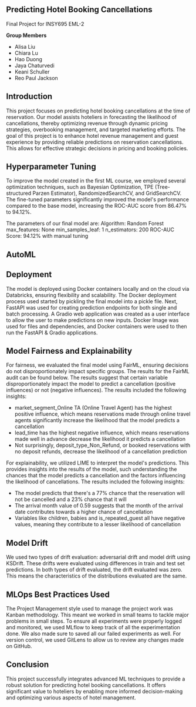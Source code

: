 ## Predicting Hotel Booking Cancellations

Final Project for INSY695 EML-2


**Group Members**
* Alisa Liu
* Chiara Lu
* Hao Duong
* Jaya Chaturvedi
* Keani Schuller
* Reo Paul Jackson


## Introduction


This project focuses on predicting hotel booking cancellations at the time of reservation. Our model assists hoteliers in forecasting the likelihood of cancellations, thereby optimizing revenue through dynamic pricing strategies, overbooking management, and targeted marketing efforts. The goal of this project is to enhance hotel revenue management and guest experience by providing reliable predictions on reservation cancellations. This allows for effective strategic decisions in pricing and booking policies.


## Hyperparameter Tuning
To improve the model created in the first ML course, we employed several optimization techniques, such as Bayesian Optimization, TPE (Tree-structured Parzen Estimator), RandomizedSearchCV, and GridSearchCV. The fine-tuned parameters significantly improved the model's performance compared to the base model, increasing the ROC-AUC score from 86.47% to 94.12%.

The parameters of our final model are:
Algorithm: Random Forest
max_features: None
min_samples_leaf: 1
n_estimators: 200
ROC-AUC Score: 94.12% with manual tuning


## AutoML


## Deployment 
The model is deployed using Docker containers locally and on the cloud via Databricks, ensuring flexibility and scalability. The Docker deployment process used started by pickling the final model into a pickle file. Next, FastAPI was used for creating prediction endpoints for both single and batch processing. A Gradio web application was created as a user interface to allow the user to make predictions on new inputs. Docker Image was used for files and dependencies, and Docker containers were used to then run the FastAPI & Gradio applications. 


## Model Fairness and Explainability
For fairness, we evaluated the final model using FairML, ensuring decisions do not disproportionately impact specific groups. The results for the FairML audit can be found below. The results suggest that certain variable disproportionately impact the model to predict a cancellation (positive influences) or not (negative influences). The results included the following insights:
* market_segment_Online TA (Online Travel Agent) has the highest positive influence, which means reservations made through online travel agents significantly increase the likelihood that the model predicts a cancellation 
* lead_time has the highest negative influence, which means reservations made well in advance decrease the likelihood it predicts a cancellation
* Not surprisingly, deposit_type_Non_Refund, or booked reservations with no deposit refunds, decrease the likelihood of a cancellation prediction


For explainability, we utilized LIME to interpret the model's predictions. This provides insights into the results of the model, such understanding the chances that the model predicts a cancellation and the factors influencing the likelihood of cancellations. The results included the following insights:
* The model predicts that there's a 77% chance that the reservation will not be cancelled and a 23% chance that it will
* The arrival month value of 0.59 suggests that the month of the arrival date contributes towards a higher chance of cancellation
* Variables like children, babies and is_repeated_guest all have negative values, meaning they contribute to a lesser likelihood of cancellation


## Model Drift
We used two types of drift evaluation: adversarial drift and model drift using KSDrift. These drifts were evaluated using differences in train and test set predictions. In both types of drift evaluated, the drift evaluated was zero. This means the characteristics of the distributions evaluated are the same. 


## MLOps Best Practices Used
The Project Management style used to manage the project work was Kanban methodology. This meant we worked in small teams to tackle major problems in small steps. To ensure all experiments were properly logged and monitored, we used MLflow to keep track of all the experimentation done. We also made sure to saved all our failed experiments as well. For version control, we used GitLens to allow us to review any changes made on GitHub.


## Conclusion
This project successfully integrates advanced ML techniques to provide a robust solution for predicting hotel booking cancellations. It offers significant value to hoteliers by enabling more informed decision-making and optimizing various aspects of hotel management.
